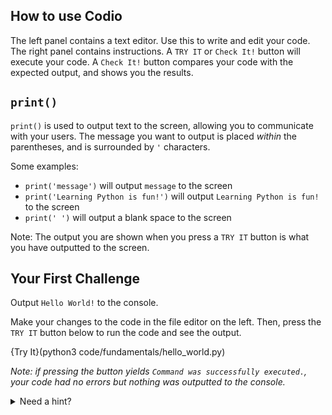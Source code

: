 ## How to use Codio

The left panel contains a text editor. Use this to write and edit your code. The right panel contains instructions. A `TRY IT` or `Check It!` button will execute your code. A `Check It!` button compares your code with the expected output, and shows you the results.

## `print()`

`print()` is used to output text to the screen, allowing you to communicate with your users. The message you want to output is placed *within* the parentheses, and is surrounded by `'` characters.

Some examples:
* `print('message')` will output `message` to the screen
* `print('Learning Python is fun!')` will output `Learning Python is fun!` to the screen
* `print(' ')` will output a blank space to the screen

Note: The output you are shown when you press a `TRY IT` button is what you have outputted to the screen.

## Your First Challenge

Output `Hello World!` to the console. 

Make your changes to the code in the file editor on the left. Then, press the `TRY IT` button below to run the code and see the output.

{Try It}(python3 code/fundamentals/hello_world.py)

*Note: if pressing the button yields `Command was successfully executed.`, your code had no errors but nothing was outputted to the console.*

<details><summary>Need a hint?</summary>`print('Hello World!')`</details>